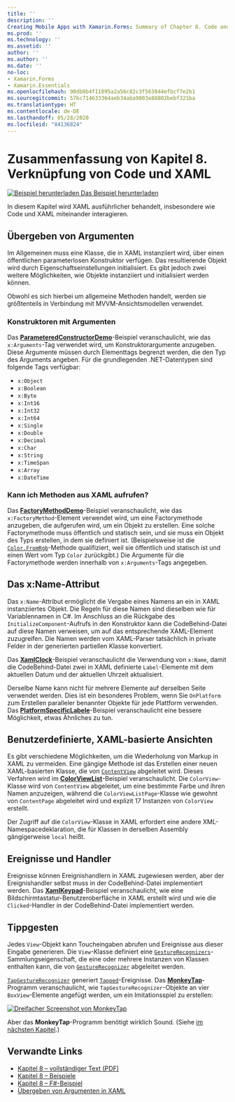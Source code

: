 ```yaml
---
title: ''
description: ''
Creating Mobile Apps with Xamarin.Forms: Summary of Chapter 8. Code and XAML in harmony''
ms.prod: ''
ms.technology: ''
ms.assetid: ''
author: ''
ms.author: ''
ms.date: ''
no-loc:
- Xamarin.Forms
- Xamarin.Essentials
ms.openlocfilehash: 90db8b4f11095a2a56c82c3f563844efbcf7e2b1
ms.sourcegitcommit: 57bc714633364aeb34aba9803e88802bebf321ba
ms.translationtype: HT
ms.contentlocale: de-DE
ms.lasthandoff: 05/28/2020
ms.locfileid: "84136824"
---
```

# <a name="summary-of-chapter-8-code-and-xaml-in-harmony"></a>Zusammenfassung von Kapitel 8. Verknüpfung von Code und XAML

[![Beispiel herunterladen](~/media/shared/download.png) Das Beispiel herunterladen](https://github.com/xamarin/xamarin-forms-book-samples/tree/master/Chapter08)

In diesem Kapitel wird XAML ausführlicher behandelt, insbesondere wie Code und XAML miteinander interagieren.

## <a name="passing-arguments"></a>Übergeben von Argumenten

Im Allgemeinen muss eine Klasse, die in XAML instanziiert wird, über einen öffentlichen parameterlosen Konstruktor verfügen. Das resultierende Objekt wird durch Eigenschaftseinstellungen initialisiert. Es gibt jedoch zwei weitere Möglichkeiten, wie Objekte instanziiert und initialisiert werden können.

Obwohl es sich hierbei um allgemeine Methoden handelt, werden sie größtenteils in Verbindung mit MVVM-Ansichtsmodellen verwendet.

### <a name="constructors-with-arguments"></a>Konstruktoren mit Argumenten

Das [**ParameteredConstructorDemo**](https://github.com/xamarin/xamarin-forms-book-samples/tree/master/Chapter08/ParameteredConstructorDemo)-Beispiel veranschaulicht, wie das `x:Arguments`-Tag verwendet wird, um Konstruktorargumente anzugeben. Diese Argumente müssen durch Elementtags begrenzt werden, die den Typ des Arguments angeben. Für die grundlegenden .NET-Datentypen sind folgende Tags verfügbar:

- `x:Object`
- `x:Boolean`
- `x:Byte`
- `x:Int16`
- `x:Int32`
- `x:Int64`
- `x:Single`
- `x:Double`
- `x:Decimal`
- `x:Char`
- `x:String`
- `x:TimeSpan`
- `x:Array`
- `x:DateTime`

### <a name="can-i-call-methods-from-xaml"></a>Kann ich Methoden aus XAML aufrufen?

Das [**FactoryMethodDemo**](https://github.com/xamarin/xamarin-forms-book-samples/tree/master/Chapter08/FactoryMethodDemo)-Beispiel veranschaulicht, wie das `x:FactoryMethod`-Element verwendet wird, um eine Factorymethode anzugeben, die aufgerufen wird, um ein Objekt zu erstellen. Eine solche Factorymethode muss öffentlich und statisch sein, und sie muss ein Objekt des Typs erstellen, in dem sie definiert ist. (Beispielsweise ist die [`Color.FromRgb`](xref:Xamarin.Forms.Color.FromRgb(System.Double,System.Double,System.Double))-Methode qualifiziert, weil sie öffentlich und statisch ist und einen Wert vom Typ `Color` zurückgibt.) Die Argumente für die Factorymethode werden innerhalb von `x:Arguments`-Tags angegeben.

## <a name="the-xname-attribute"></a>Das x:Name-Attribut

Das `x:Name`-Attribut ermöglicht die Vergabe eines Namens an ein in XAML instanziiertes Objekt. Die Regeln für diese Namen sind dieselben wie für Variablennamen in C#. Im Anschluss an die Rückgabe des `InitializeComponent`-Aufrufs in den Konstruktor kann die CodeBehind-Datei auf diese Namen verweisen, um auf das entsprechende XAML-Element zuzugreifen. Die Namen werden vom XAML-Parser tatsächlich in private Felder in der generierten partiellen Klasse konvertiert.

Das [**XamlClock**](https://github.com/xamarin/xamarin-forms-book-samples/tree/master/Chapter08/XamlClock)-Beispiel veranschaulicht die Verwendung von `x:Name`, damit die CodeBehind-Datei zwei in XAML definierte `Label`-Elemente mit dem aktuellen Datum und der aktuellen Uhrzeit aktualisiert.

Derselbe Name kann nicht für mehrere Elemente auf derselben Seite verwendet werden. Dies ist ein besonderes Problem, wenn Sie `OnPlatform` zum Erstellen paralleler benannter Objekte für jede Plattform verwenden. Das [**PlatformSpecificLabele**](https://github.com/xamarin/xamarin-forms-book-samples/tree/master/Chapter08/PlatformSpecificLabels)-Beispiel veranschaulicht eine bessere Möglichkeit, etwas Ähnliches zu tun.

## <a name="custom-xaml-based-views"></a>Benutzerdefinierte, XAML-basierte Ansichten

Es gibt verschiedene Möglichkeiten, um die Wiederholung von Markup in XAML zu vermeiden. Eine gängige Methode ist das Erstellen einer neuen XAML-basierten Klasse, die von [`ContentView`](xref:Xamarin.Forms.ContentView) abgeleitet wird. Dieses Verfahren wird im [**ColorViewList**](https://github.com/xamarin/xamarin-forms-book-samples/tree/master/Chapter08/ColorViewList)-Beispiel veranschaulicht. Die `ColorView`-Klasse wird von `ContentView` abgeleitet, um eine bestimmte Farbe und ihren Namen anzuzeigen, während die `ColorViewListPage`-Klasse wie gewohnt von `ContentPage` abgeleitet wird und explizit 17 Instanzen von `ColorView` erstellt.

Der Zugriff auf die `ColorView`-Klasse in XAML erfordert eine andere XML-Namespacedeklaration, die für Klassen in derselben Assembly gängigerweise `local` heißt.

## <a name="events-and-handlers"></a>Ereignisse und Handler

Ereignisse können Ereignishandlern in XAML zugewiesen werden, aber der Ereignishandler selbst muss in der CodeBehind-Datei implementiert werden. Das [**XamlKeypad**](https://github.com/xamarin/xamarin-forms-book-samples/tree/master/Chapter08/XamlKeypad)-Beispiel veranschaulicht, wie eine Bildschirmtastatur-Benutzeroberfläche in XAML erstellt wird und wie die `Clicked`-Handler in der CodeBehind-Datei implementiert werden.

## <a name="tap-gestures"></a>Tippgesten

Jedes `View`-Objekt kann Toucheingaben abrufen und Ereignisse aus dieser Eingabe generieren. Die `View`-Klasse definiert eine [`GestureRecognizers`](xref:Xamarin.Forms.View.GestureRecognizers)-Sammlungseigenschaft, die eine oder mehrere Instanzen von Klassen enthalten kann, die von [`GestureRecognizer`](xref:Xamarin.Forms.GestureRecognizer) abgeleitet werden.

[`TapGestureRecognizer`](xref:Xamarin.Forms.TapGestureRecognizer) generiert [`Tapped`](xref:Xamarin.Forms.TapGestureRecognizer.Tapped)-Ereignisse. Das [**MonkeyTap**](https://github.com/xamarin/xamarin-forms-book-samples/tree/master/Chapter08/MonkeyTap)-Programm veranschaulicht, wie `TapGestureRecognizer`-Objekte an vier `BoxView`-Elemente angefügt werden, um ein Imitationsspiel zu erstellen:

[![Dreifacher Screenshot von MonkeyTap](images/ch08fg07-small.png "Imitationsspiel")](images/ch08fg07-large.png#lightbox "Imitationsspiel")

Aber das **MonkeyTap**-Programm benötigt wirklich Sound. (Siehe [im nächsten Kapitel](chapter09.md).)

## <a name="related-links"></a>Verwandte Links

- [Kapitel 8 – vollständiger Text (PDF)](https://download.xamarin.com/developer/xamarin-forms-book/XamarinFormsBook-Ch08-Apr2016.pdf)
- [Kapitel 8 – Beispiele](https://github.com/xamarin/xamarin-forms-book-samples/tree/master/Chapter08)
- [Kapitel 8 – F#-Beispiel](https://github.com/xamarin/xamarin-forms-book-samples/tree/master/Chapter08/FS/XamlKeypad)
- [Übergeben von Argumenten in XAML](~/xamarin-forms/xaml/passing-arguments.md)
